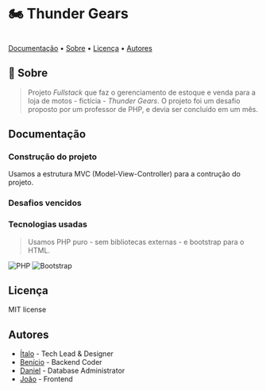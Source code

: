 # 🏍 Thunder Gears

<img src="" alt="">

[Documentação]() • [Sobre]() • [Licença]() • [Autores]()

## 💬 Sobre
> Projeto _Fullstack_ que faz o gerenciamento de estoque e venda para a loja de motos - fictícia - *Thunder Gears*. O projeto foi um desafio proposto por um professor de PHP, e devia ser concluído em um mês.

## Documentação

### Construção do projeto

Usamos a estrutura MVC (Model-View-Controller) para a contrução do projeto.

### Desafios vencidos

### Tecnologias usadas

> Usamos PHP puro - sem bibliotecas externas - e bootstrap para o HTML.

![PHP](https://img.shields.io/badge/PHP-777BB4?style=flat-rounded&logo=php&logoColor=white)
![Bootstrap](https://img.shields.io/badge/Bootstrap-563D7C?style=flat-rounded&logo=bootstrap&logoColor=white)

## Licença

MIT license

## Autores
- [Ítalo](https://github.com/ItaloBrazucaDeveloper) - Tech Lead & Designer
- [Benício](https://github.com/Dev-Benicio) - Backend Coder
- [Daniel](https://github.com/Niel-De) - Database Administrator
- [João](https://github.com/NegoCodeHacker) - Frontend
